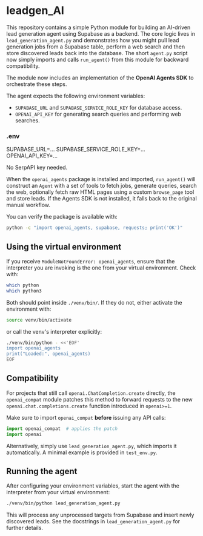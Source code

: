# leadgen_AI

This repository contains a simple Python module for building an AI-driven
lead generation agent using Supabase as a backend. The core logic lives in
`lead_generation_agent.py` and demonstrates how you might pull lead generation
jobs from a Supabase table, perform a web search and then store discovered
leads back into the database. The short `agent.py` script now simply imports
and calls `run_agent()` from this module for backward compatibility.

The module now includes an
implementation of the **OpenAI Agents SDK** to orchestrate these steps.

The agent expects the following environment variables:

- `SUPABASE_URL` and `SUPABASE_SERVICE_ROLE_KEY` for database access.
- `OPENAI_API_KEY` for generating search queries and performing web searches.

### .env
SUPABASE_URL=...
SUPABASE_SERVICE_ROLE_KEY=...
OPENAI_API_KEY=...

No SerpAPI key needed.

When the `openai_agents` package is installed and imported, `run_agent()` will
construct an `Agent` with a set of tools to fetch jobs, generate queries,
search the web, optionally fetch raw HTML pages using a custom `browse_page`
tool and store leads. If the Agents SDK is not installed, it falls
back to the
original manual workflow.

You can verify the package is available with:

```bash
python -c "import openai_agents, supabase, requests; print('OK')"
```

## Using the virtual environment

If you receive `ModuleNotFoundError: openai_agents`, ensure that the
interpreter you are invoking is the one from your virtual environment.
Check with:

```bash
which python
which python3
```

Both should point inside `./venv/bin/`. If they do not, either activate the
environment with:

```bash
source venv/bin/activate
```

or call the venv's interpreter explicitly:

```bash
./venv/bin/python - <<'EOF'
import openai_agents
print("Loaded:", openai_agents)
EOF
```

## Compatibility

For projects that still call `openai.ChatCompletion.create` directly, the
`openai_compat` module patches this method to forward requests to the new
`openai.chat.completions.create` function introduced in `openai>=1`.

Make sure to import ``openai_compat`` **before** issuing any API calls:

```python
import openai_compat  # applies the patch
import openai
```

Alternatively, simply use `lead_generation_agent.py`, which imports it
automatically. A minimal example is provided in `test_env.py`.

## Running the agent

After configuring your environment variables, start the agent with the
interpreter from your virtual environment:

```bash
./venv/bin/python lead_generation_agent.py
```

This will process any unprocessed targets from Supabase and insert newly
discovered leads. See the docstrings in `lead_generation_agent.py` for
further details.
